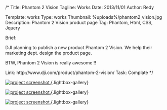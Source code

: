 /*
Title: Phantom 2 Vision
Tagline: Works
Date: 2013/11/01
Author: Redy

Template: works
Type: works
Thumbnail: %uploads%/phantom2_vision.jpg
Description: Phantom 2 Vision product page
Tag: Phantom, Html, CSS, Jquery

Brief: <p>DJI planning to publish a new product Phantom 2 Vision. We help their marketing dept. design the product page.</p>
<p>BTW, Phantom 2 Vision is really awesome !!</p>
Link: http://www.dji.com/product/phantom-2-vision/
Task: Complate
*/

[0]: %base_url%/content/works/phantom2_vision.jpg  "Phantom 2 Vision"
[1]: %image_url%/works/phantom2_vision/phantom2_vision_1_s.jpg  "Phantom 2 Vision"
[2]: %image_url%/works/phantom2_vision/phantom2_vision_2_s.jpg  "Phantom 2 Vision"

[![project screenshot.][0]](%base_url%/content/works/phantom2_vision.jpg "screenshot"){.lightbox-gallery}

[![project screenshot.][1]](%image_url%/works/phantom2_vision/phantom2_vision_1.jpg "screenshot."){.lightbox-gallery}

[![project screenshot.][2]](%image_url%/works/phantom2_vision/phantom2_vision_2.jpg "screenshot."){.lightbox-gallery}